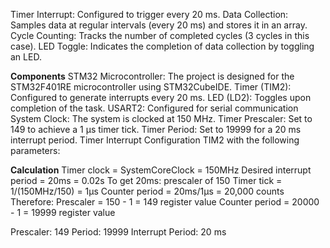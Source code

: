 Timer Interrupt: Configured to trigger every 20 ms.
Data Collection: Samples data at regular intervals (every 20 ms) and stores it in an array.
Cycle Counting: Tracks the number of completed cycles (3 cycles in this case).
LED Toggle: Indicates the completion of data collection by toggling an LED.

**Components**
STM32 Microcontroller: The project is designed for the STM32F401RE microcontroller using STM32CubeIDE.
Timer (TIM2): Configured to generate interrupts every 20 ms.
LED (LD2): Toggles upon completion of the task.
USART2: Configured for serial communication 
System Clock: The system is clocked at 150 MHz.
Timer Prescaler: Set to 149 to achieve a 1 µs timer tick.
Timer Period: Set to 19999 for a 20 ms interrupt period.
Timer Interrupt Configuration
TIM2 with the following parameters:

**Calculation**
Timer clock = SystemCoreClock = 150MHz
Desired interrupt period = 20ms = 0.02s
To get 20ms:
prescaler of 150
Timer tick = 1/(150MHz/150) = 1μs
Counter period = 20ms/1μs = 20,000 counts
Therefore:
Prescaler = 150 - 1 = 149 register value
Counter period = 20000 - 1 = 19999 register value

Prescaler: 149
Period: 19999
Interrupt Period: 20 ms

